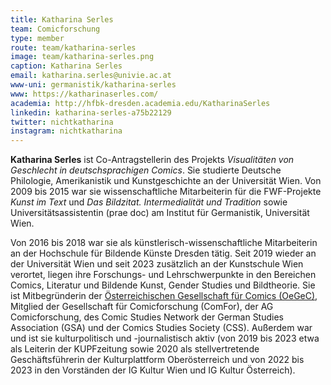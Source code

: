 ```yaml
---
title: Katharina Serles
team: Comicforschung
type: member
route: team/katharina-serles
image: team/katharina-serles.png
caption: Katharina Serles
email: katharina.serles@univie.ac.at
www-uni: germanistik/katharina-serles
www: https://katharinaserles.com/
academia: http://hfbk-dresden.academia.edu/KatharinaSerles
linkedin: katharina-serles-a75b22129
twitter: nichtkatharina
instagram: nichtkatharina
---
```


**Katharina Serles** ist Co-Antragstellerin des Projekts *Visualitäten von Geschlecht in deutschsprachigen Comics*. Sie studierte Deutsche Philologie, Amerikanistik und Kunstgeschichte an der Universität Wien. Von 2009 bis 2015 war sie wissenschaftliche Mitarbeiterin für die FWF-Projekte *Kunst im Text* und *Das Bildzitat. Intermedialität und Tradition* sowie Universitätsassistentin (prae doc) am Institut für Germanistik, Universität Wien. 
<!-- more -->
Von 2016 bis 2018 war sie als künstlerisch-wissenschaftliche Mitarbeiterin an der Hochschule für Bildende Künste Dresden tätig. Seit 2019 wieder an der Universität Wien und seit 2023 zusätzlich an der Kunstschule Wien verortet, liegen ihre Forschungs- und Lehrschwerpunkte in den Bereichen Comics, Literatur und Bildende Kunst, Gender Studies und Bildtheorie. Sie ist Mitbegründerin der [Österreichischen Gesellschaft für Comics (OeGeC)](https://oegec.com/), Mitglied der Gesellschaft für Comicforschung (ComFor), der AG Comicforschung, des Comic Studies Network der German Studies Association (GSA) und der Comics Studies Society (CSS). Außerdem war und ist sie kulturpolitisch und -journalistisch aktiv (von 2019 bis 2023 etwa als Leiterin der KUPFzeitung sowie 2020 als stellvertretende Geschäftsführerin der Kulturplattform Oberösterreich und von 2022 bis 2023 in den Vorständen der IG Kultur Wien und IG Kultur Österreich).
